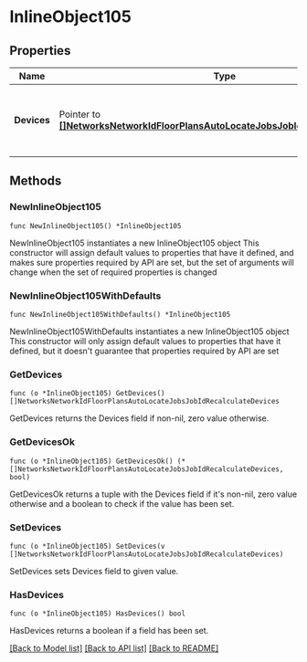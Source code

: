 # InlineObject105

## Properties

Name | Type | Description | Notes
------------ | ------------- | ------------- | -------------
**Devices** | Pointer to [**[]NetworksNetworkIdFloorPlansAutoLocateJobsJobIdRecalculateDevices**](NetworksNetworkIdFloorPlansAutoLocateJobsJobIdRecalculateDevices.md) | The list of devices to update anchor positions for | [optional] 

## Methods

### NewInlineObject105

`func NewInlineObject105() *InlineObject105`

NewInlineObject105 instantiates a new InlineObject105 object
This constructor will assign default values to properties that have it defined,
and makes sure properties required by API are set, but the set of arguments
will change when the set of required properties is changed

### NewInlineObject105WithDefaults

`func NewInlineObject105WithDefaults() *InlineObject105`

NewInlineObject105WithDefaults instantiates a new InlineObject105 object
This constructor will only assign default values to properties that have it defined,
but it doesn't guarantee that properties required by API are set

### GetDevices

`func (o *InlineObject105) GetDevices() []NetworksNetworkIdFloorPlansAutoLocateJobsJobIdRecalculateDevices`

GetDevices returns the Devices field if non-nil, zero value otherwise.

### GetDevicesOk

`func (o *InlineObject105) GetDevicesOk() (*[]NetworksNetworkIdFloorPlansAutoLocateJobsJobIdRecalculateDevices, bool)`

GetDevicesOk returns a tuple with the Devices field if it's non-nil, zero value otherwise
and a boolean to check if the value has been set.

### SetDevices

`func (o *InlineObject105) SetDevices(v []NetworksNetworkIdFloorPlansAutoLocateJobsJobIdRecalculateDevices)`

SetDevices sets Devices field to given value.

### HasDevices

`func (o *InlineObject105) HasDevices() bool`

HasDevices returns a boolean if a field has been set.


[[Back to Model list]](../README.md#documentation-for-models) [[Back to API list]](../README.md#documentation-for-api-endpoints) [[Back to README]](../README.md)


